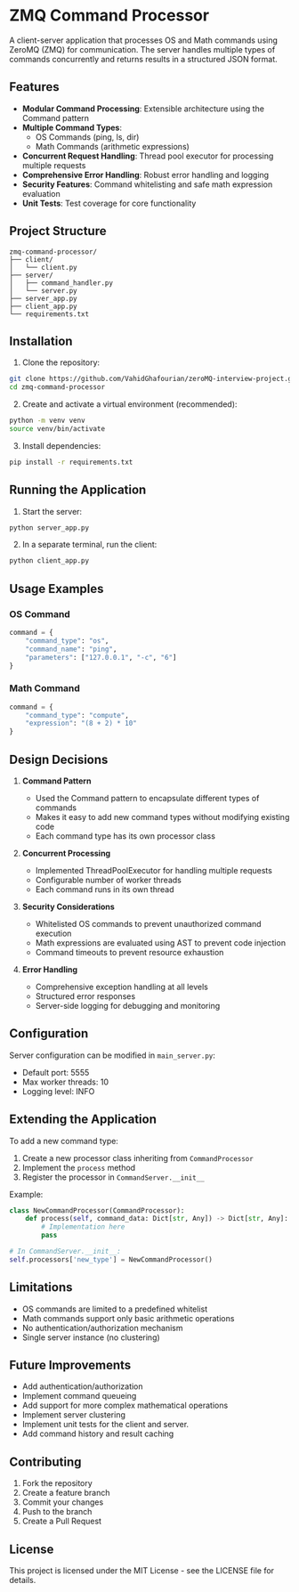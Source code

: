 # ZMQ Command Processor

A client-server application that processes OS and Math commands using ZeroMQ (ZMQ) for communication. The server handles multiple types of commands concurrently and returns results in a structured JSON format.

## Features

- **Modular Command Processing**: Extensible architecture using the Command pattern
- **Multiple Command Types**:
  - OS Commands (ping, ls, dir)
  - Math Commands (arithmetic expressions)
- **Concurrent Request Handling**: Thread pool executor for processing multiple requests
- **Comprehensive Error Handling**: Robust error handling and logging
- **Security Features**: Command whitelisting and safe math expression evaluation
- **Unit Tests**: Test coverage for core functionality

## Project Structure

```
zmq-command-processor/
├── client/
│   └── client.py
├── server/
│   ├── command_handler.py
│   └── server.py
├── server_app.py
├── client_app.py
└── requirements.txt
```

## Installation

1. Clone the repository:
```bash
git clone https://github.com/VahidGhafourian/zeroMQ-interview-project.git zmq-command-processor
cd zmq-command-processor
```

2. Create and activate a virtual environment (recommended):
```bash
python -m venv venv
source venv/bin/activate
```

3. Install dependencies:
```bash
pip install -r requirements.txt
```

## Running the Application

1. Start the server:
```bash
python server_app.py
```

2. In a separate terminal, run the client:
```bash
python client_app.py
```

## Usage Examples

### OS Command
```python
command = {
    "command_type": "os",
    "command_name": "ping",
    "parameters": ["127.0.0.1", "-c", "6"]
}
```

### Math Command
```python
command = {
    "command_type": "compute",
    "expression": "(8 + 2) * 10"
}
```


## Design Decisions

1. **Command Pattern**
   - Used the Command pattern to encapsulate different types of commands
   - Makes it easy to add new command types without modifying existing code
   - Each command type has its own processor class

2. **Concurrent Processing**
   - Implemented ThreadPoolExecutor for handling multiple requests
   - Configurable number of worker threads
   - Each command runs in its own thread

3. **Security Considerations**
   - Whitelisted OS commands to prevent unauthorized command execution
   - Math expressions are evaluated using AST to prevent code injection
   - Command timeouts to prevent resource exhaustion

4. **Error Handling**
   - Comprehensive exception handling at all levels
   - Structured error responses
   - Server-side logging for debugging and monitoring

## Configuration

Server configuration can be modified in `main_server.py`:
- Default port: 5555
- Max worker threads: 10
- Logging level: INFO

## Extending the Application

To add a new command type:

1. Create a new processor class inheriting from `CommandProcessor`
2. Implement the `process` method
3. Register the processor in `CommandServer.__init__`

Example:
```python
class NewCommandProcessor(CommandProcessor):
    def process(self, command_data: Dict[str, Any]) -> Dict[str, Any]:
        # Implementation here
        pass

# In CommandServer.__init__:
self.processors['new_type'] = NewCommandProcessor()
```

## Limitations

- OS commands are limited to a predefined whitelist
- Math commands support only basic arithmetic operations
- No authentication/authorization mechanism
- Single server instance (no clustering)

## Future Improvements

- Add authentication/authorization
- Implement command queueing
- Add support for more complex mathematical operations
- Implement server clustering
- Implement unit tests for the client and server.
- Add command history and result caching

## Contributing

1. Fork the repository
2. Create a feature branch
3. Commit your changes
4. Push to the branch
5. Create a Pull Request

## License

This project is licensed under the MIT License - see the LICENSE file for details.
